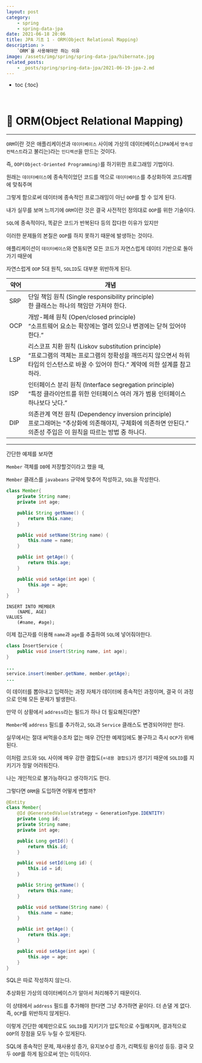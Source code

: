 ```yaml
---
layout: post
category:
    - spring
    - spring-data-jpa
date: 2021-06-18 20:06
title: JPA 기초 1 - ORM(Object Relational Mapping)
description: >
    `ORM`을 사용해야만 하는 이유
image: /assets/img/spring/spring-data-jpa/hibernate.jpg
related_posts:
    - _posts/spring/spring-data-jpa/2021-06-19-jpa-2.md
---
```


* toc
{:toc}

&nbsp;  

# 📕 ORM(Object Relational Mapping)

---

`ORM`이란 것은 애플리케이션과 `데이터베이스` 사이에 가상의 데이터베이스(`JPA`에서 `영속성 컨텍스트`라고 불리는)라는 `인디렉션`을 만드는 것이다.

즉, `OOP(Object-Oriented Programming)`를 하기위한 프로그래밍 기법이다.

원래는 `데이터베이스`에 종속적이었던 코드를 역으로 `데이터베이스`를 추상화하여 코드레벨에 맞춰주며

그렇게 함으로써 데이터에 종속적인 프로그래밍이 아닌 `OOP`를 할 수 있게 된다.

내가 실무를 보며 느끼기에 `ORM`이란 것은 결국 사전적인 정의대로 `OOP`를 위한 기술이다.

`SQL`에 종속적이다, 똑같은 코드가 반복된다 등의 잡다한 이유가 있지만

이러한 문제들의 본질은 `OOP`를 하지 못하기 때문에 발생하는 것이다.

애플리케이션이 `데이터베이스`와 연동되면 모든 코드가 자연스럽게 데이터 기반으로 돌아가기 때문에

자연스럽게 `OOP` 5대 원칙, `SOLID`도 대부분 위반하게 된다.

| 약어 | 개념 |
|---|---|
| SRP | 단일 책임 원칙 (Single responsibility principle) <br />한 클래스는 하나의 책임만 가져야 한다. |
| OCP | 개방-폐쇄 원칙 (Open/closed principle) <br />“소프트웨어 요소는 확장에는 열려 있으나 변경에는 닫혀 있어야 한다.” |
| LSP | 리스코프 치환 원칙 (Liskov substitution principle) <br /> “프로그램의 객체는 프로그램의 정확성을 깨뜨리지 않으면서 하위 타입의 인스턴스로 바꿀 수 있어야 한다.” 계약에 의한 설계를 참고하라. |
| ISP | 인터페이스 분리 원칙 (Interface segregation principle) <br /> “특정 클라이언트를 위한 인터페이스 여러 개가 범용 인터페이스 하나보다 낫다.” |
| DIP | 의존관계 역전 원칙 (Dependency inversion principle) <br /> 프로그래머는 “추상화에 의존해야지, 구체화에 의존하면 안된다.” 의존성 주입은 이 원칙을 따르는 방법 중 하나다. |

---

간단한 예제를 보자면

`Member` 객체를 `DB`에 저장할것이라고 했을 때,

`Member` 클래스를 `javabeans` 규약에 맞추어 작성하고, `SQL`을 작성한다.

```java
class Member{
    private String name;
    private int age;

    public String getName() {
        return this.name;
    }

    public void setName(String name) {
        this.name = name;
    }

    public int getAge() {
        return this.age;
    }

    public void setAge(int age) {
        this.age = age;
    }  
}
```

```mysql
INSERT INTO MEMBER
    (NAME, AGE)
VALUES
    (#name, #age);
```

이제 접근자를 이용해 `name`과 `age`를 추출하여 `SQL`에 넣어줘야한다.

```java
class InsertService {
    public void insert(String name, int age);
}

...
service.insert(member.getName, member.getAge);
...
```

이 데이터를 뽑아내고 입력하는 과정 자체가 데이터에 종속적인 과정이며, 결국 이 과정으로 인해 모든 문제가 발생한다.

만약 이 상황에서 `address`라는 필드가 하나 더 필요해진다면?

`Member`에 `address` 필드를 추가하고, `SQL`과 `Service` 클래스도 변경되어야만 한다.

실무에서는 절대 써먹을수조차 없는 매우 간단한 예제임에도 불구하고 즉시 `OCP`가 위배된다.

이처럼 코드와 `SQL` 사이에 매우 강한 결합도(=`내용 결합도`)가 생기기 때문에 `SOLID`를 지키기가 정말 어려워진다.

나는 개인적으로 불가능하다고 생각하기도 한다.

그렇다면 `ORM`을 도입하면 어떻게 변할까?

```java
@Entity
class Member{
    @Id @GeneratedValue(strategy = GenerationType.IDENTITY)
    private Long id;
    private String name;
    private int age;

    public Long getId() {
        return this.id;
    }

    public void setId(Long id) {
        this.id = id;
    }

    public String getName() {
        return this.name;
    }

    public void setName(String name) {
        this.name = name;
    }

    public int getAge() {
        return this.age;
    }

    public void setAge(int age) {
        this.age = age;
    }  
}
```

SQL은 따로 작성하지 않는다.

추상화된 가상의 데이터베이스가 알아서 처리해주기 때문이다.

이 상태에서 `address` 필드를 추가해야 한다면 그냥 추가하면 끝이다. 더 손댈 게 없다. 즉, `OCP`를 위반하지 않게된다.

이렇게 간단한 예제만으로도 `SOLID`를 지키기가 압도적으로 수월해지며, 결과적으로 `OOP`의 장점을 모두 누릴 수 있게된다.

SQL에 종속적인 문제, 재사용성 증가, 유지보수성 증가, 리팩토링 용이성 등등. 결국 모두 `OOP`를 하게 됨으로써 얻는 이득이다.

